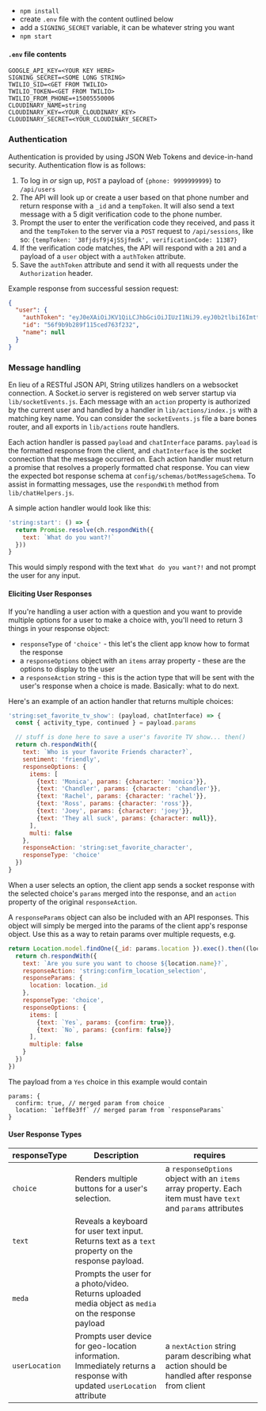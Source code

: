 * `npm install`
* create `.env` file with the content outlined below
* add a `SIGNING_SECRET` variable, it can be whatever string you want
* `npm start`

#### `.env` file contents
```
GOOGLE_API_KEY=<YOUR KEY HERE>
SIGNING_SECRET=<SOME LONG STRING>
TWILIO_SID=<GET FROM TWILIO>
TWILIO_TOKEN=<GET FROM TWILIO>
TWILIO_FROM_PHONE=+15005550006
CLOUDINARY_NAME=string
CLOUDINARY_KEY=<YOUR_CLOUDINARY_KEY>
CLOUDINARY_SECRET=<YOUR_CLOUDINARY_SECRET>
```

### Authentication
Authentication is provided by using JSON Web Tokens and device-in-hand security. Authentication flow is as follows:

1. To log in _or_ sign up, `POST` a payload of `{phone: 9999999999}` to `/api/users`
2. The API will look up or create a user based on that phone number and return response with a `_id` and a `tempToken`. It will also send a text message with a 5 digit verification code to the phone number.
3. Prompt the user to enter the verification code they received, and pass it and the `tempToken` to the server via a `POST` request to `/api/sessions`, like so: `{tempToken: '38fjdsf9j4jSSjfmdk', verificationCode: 11387}`
4. If the verification code matches, the API will respond with a `201` and a payload of a `user` object with a `authToken` attribute.
5. Save the `authToken` attribute and send it with all requests under the `Authorization` header.

Example response from successful session request:

```json
{
  "user": {
    "authToken": "eyJ0eXAiOiJKV1QiLCJhbGciOiJIUzI1NiJ9.eyJ0b2tlbiI6ImttdTN0WEg3WDhnOVg1dVQiLCJ1c2VySWQiOiI1NmY5YjliMjg5ZjExNWNlZDc2M2YyMzIiLCJpYXQiOjE0NTkyMDY1Nzh9.W0XqueUgZAqsA6A6vrduGU0gpfip-aVAuus9FaNIS8c",
    "id": "56f9b9b289f115ced763f232",
    "name": null
  }
}
```

### Message handling
En lieu of a RESTful JSON API, String utilizes handlers on a websocket connection. A Socket.io server is registered on web server startup via `lib/socketEvents.js`. Each message with an `action` property is authorized by the current user and handled by a handler in `lib/actions/index.js` with a matching key name. You can consider the `socketEvents.js` file a bare bones router, and all exports in `lib/actions` route handlers.

Each action handler is passed `payload` and `chatInterface` params. `payload` is the formatted response from the client, and `chatInterface` is the socket connection that the message occurred on. Each action handler must return a promise that resolves a properly formatted chat response. You can view the expected bot response schema at `config/schemas/botMessageSchema`. To assist in formatting messages, use the `respondWith` method from `lib/chatHelpers.js`.

A simple action handler would look like this:

```js
'string:start': () => {
  return Promise.resolve(ch.respondWith({
    text: `What do you want?!`
  }))
}
```

This would simply respond with the text `What do you want?!` and not prompt the user for any input.

#### Eliciting User Responses

If you're handling a user action with a question and you want to provide multiple options for a user to make a choice with, you'll need to return 3 things in your response object:

* `responseType` of  `'choice'` - this let's the client app know how to format the response
* a `responseOptions` object with an `items` array property - these are the options to display to the user
* a `responseAction` string - this is the action type that will be sent with the user's response when a choice is made. Basically: what to do next.

Here's an example of an action handler that returns multiple choices:

```js
'string:set_favorite_tv_show': (payload, chatInterface) => {
  const { activity_type, continued } = payload.params

  // stuff is done here to save a user's favorite TV show... then()  
  return ch.respondWith({
    text: `Who is your favorite Friends character?`,
    sentiment: 'friendly',
    responseOptions: {
      items: [
        {text: 'Monica', params: {character: 'monica'}},
        {text: 'Chandler', params: {character: 'chandler'}},
        {text: 'Rachel', params: {character: 'rachel'}},
        {text: 'Ross', params: {character: 'ross'}},
        {text: 'Joey', params: {character: 'joey'}},
        {text: 'They all suck', params: {character: null}},
      ],
      multi: false
    },
    responseAction: 'string:set_favorite_character',
    responseType: 'choice'
  })
}
```

When a user selects an option, the client app sends a socket response with the selected choice's `params` merged into the response, and an `action` property of the original `responseAction`.

A `responseParams` object can also be included with an API responses. This object will simply be merged into the params of the client app's response object. Use this as a way to retain params over multiple requests, e.g.

```js
return Location.model.findOne({_id: params.location }).exec().then((location) => {
  return ch.respondWith({
    text: `Are you sure you want to choose ${location.name}?`,
    responseAction: 'string:confirm_location_selection',
    responseParams: {
      location: location._id
    },
    responseType: 'choice',
    responseOptions: {
      items: [
        {text: `Yes`, params: {confirm: true}},
        {text: `No`, params: {confirm: false}}
      ],
      multiple: false
    }
  })
})
```

The payload from a `Yes` choice in this example would contain
```
params: {
  confirm: true, // merged param from choice
  location: `1eff8e3ff` // merged param from `responseParams`
}
```

#### User Response Types

| responseType   | Description                                                                                                             | requires                                                                                                      |
|----------------|-------------------------------------------------------------------------------------------------------------------------|---------------------------------------------------------------------------------------------------------------|
| `choice`       | Renders multiple buttons for a user's selection.                                                                        | a `responseOptions` object with an `items` array property. Each item must have `text` and `params` attributes |
| `text`         | Reveals a keyboard for user text input. Returns text as a `text` property on the response payload.                      |                                                                                                               |
| `meda`         | Prompts the user for a photo/video. Returns uploaded media object as `media` on the response payload                    |                                                                                                               |
| `userLocation` | Prompts user device for geo-location information. Immediately returns a response with updated `userLocation` attribute  | a `nextAction` string param describing what action should be handled after response from client               |
